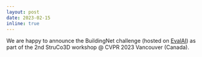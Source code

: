 ```yaml
---
layout: post
date: 2023-02-15
inline: true
---
```


We are happy to announce the BuildingNet challenge (hosted on [EvalAI](https://eval.ai/web/challenges/challenge-page/1938/overview)) 
as part of the 2nd StruCo3D workshop @ CVPR 2023 Vancouver (Canada).
